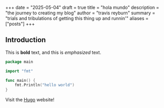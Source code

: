 +++
date = "2025-05-04"
draft = true
title = "hola mundo"
description = "the journey to creating my blog"
author = "travis reyburn"
summary = "trials and tribulations of getting this thing up and runnin'"
aliases = ["posts"]
+++
## Introduction

This is **bold** text, and this is *emphasized* text.

```go
package main

import "fmt"

func main() {
	fmt.Println("hello world")
}
```

Visit the [Hugo](https://gohugo.io) website!